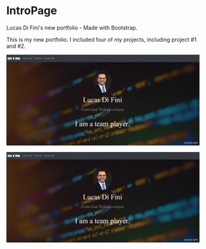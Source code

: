 # IntroPage
Lucas Di Fini's new portfolio - Made with Bootstrap.

This is my new portfolio. I included four of my projects, including project #1 and #2.

![](assets/portfolioimg.png)

<img src="https://github.com/CBArgento/IntroPage/blob/master/assets/portfolioimg.PNG?raw=true">